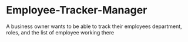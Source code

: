 # Employee-Tracker-Manager
A business owner wants to be able to track their employees department, roles, and the list of employee working there
